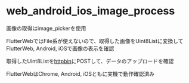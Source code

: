 # web_android_ios_image_process

画像の取得はimage_pickerを使用

FlutterWebではFile系が使えないので、取得した画像をUint8Listに変換してFlutterWeb, Android, iOSで画像の表示を確認

取得したUint8Listを[httpbin](https://httpbin.org/post)にPOSTして、データのアップロードを確認

FlutterWebはChrome, Android, iOSともに実機で動作確認済み
